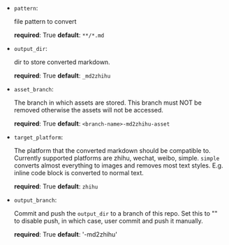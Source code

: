 -   `pattern`:

    file pattern to convert

    **required**: True
    **default**: `**/*.md`

-   `output_dir`:

    dir to store converted markdown.

    **required**: True
    **default**: `_md2zhihu`

-   `asset_branch`:

    The branch in which assets are stored. This branch must NOT be removed otherwise the assets will not be accessed.

    **required**: True
    **default**: `<branch-name>-md2zhihu-asset`

-   `target_platform`:

    The platform that the converted markdown should be compatible to.
    Currently supported platforms are zhihu, wechat, weibo, simple. `simple` converts almost everything to images and removes most text styles. E.g. inline code block is converted to normal text.

    **required**: True
    **default**: `zhihu`


-   `output_branch`:

    Commit and push the `output_dir` to a branch of this repo.
    Set this to "" to disable push, in which case, user commit and push it manually.

    **required**: True
    **default**: '<branch-name>-md2zhihu'
